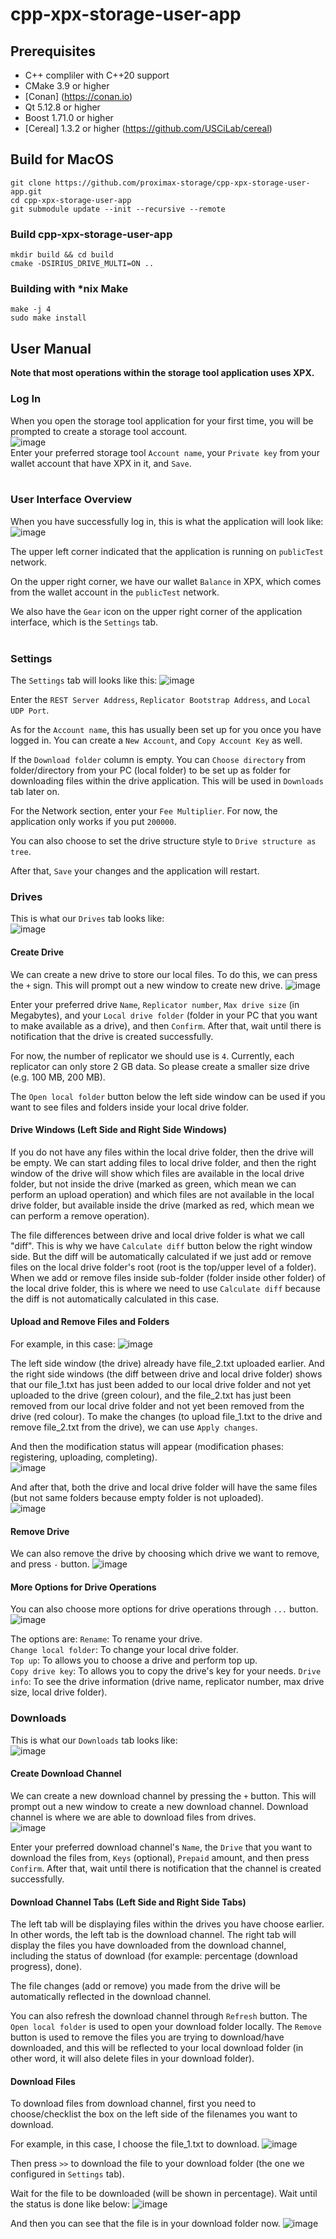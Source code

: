 # cpp-xpx-storage-user-app

## Prerequisites

* C++ compliler with C++20 support
* CMake 3.9 or higher
* [Conan] (https://conan.io)
* Qt 5.12.8 or higher
* Boost 1.71.0 or higher 
* [Cereal] 1.3.2 or higher (https://github.com/USCiLab/cereal)


## Build for MacOS
```shell
git clone https://github.com/proximax-storage/cpp-xpx-storage-user-app.git
cd cpp-xpx-storage-user-app
git submodule update --init --recursive --remote
```

### Build cpp-xpx-storage-user-app
```shell
mkdir build && cd build
cmake -DSIRIUS_DRIVE_MULTI=ON ..
```

### Building with *nix Make
```shell
make -j 4
sudo make install
```

## User Manual

**Note that most operations within the storage tool application uses XPX.**

### Log In
When you open the storage tool application for your first time, you will be prompted to create a storage tool account.<br>
![image](https://github.com/proximax-storage/cpp-xpx-storage-user-app/assets/121498420/d079346f-8c39-44e3-9c9e-05387028ff5d)
<br>Enter your preferred storage tool `Account name`, your `Private key` from your wallet account that have XPX in it, and `Save`.<br><br>

### User Interface Overview
When you have successfully log in, this is what the application will look like:
![image](https://github.com/proximax-storage/cpp-xpx-storage-user-app/assets/121498420/1826bb44-58d7-440c-ae22-ef3373d60c59)

The upper left corner indicated that the application is running on `publicTest` network.

On the upper right corner, we have our wallet `Balance` in XPX, which comes from the wallet account in the `publicTest` network.

We also have the `Gear` icon on the upper right corner of the application interface, which is the `Settings` tab.<br><br>

### Settings
The `Settings` tab will looks like this:
![image](https://github.com/proximax-storage/cpp-xpx-storage-user-app/assets/121498420/3b37dd61-dbdc-475d-84f1-947dc884803e)

Enter the `REST Server Address`, `Replicator Bootstrap Address`, and `Local UDP Port`.

As for the `Account name`, this has usually been set up for you once you have logged in. You can create a `New Account`, and `Copy Account Key` as well.

If the `Download folder` column is empty. You can `Choose directory` from folder/directory from your PC (local folder) to be set up as folder for downloading files within the drive application. This will be used in `Downloads` tab later on.

For the Network section, enter your `Fee Multiplier`.
For now, the application only works if you put `200000`.

You can also choose to set the drive structure style to `Drive structure as tree`.

After that, `Save` your changes and the application will restart.

### Drives

This is what our `Drives` tab looks like:<br>
![image](https://github.com/proximax-storage/cpp-xpx-storage-user-app/assets/121498420/273ac6b4-1320-4c39-a55f-30b4ede9d4e2)

#### Create Drive
We can create a new drive to store our local files. To do this, we can press the `+` sign. This will prompt out a new window to create new drive.
![image](https://github.com/proximax-storage/cpp-xpx-storage-user-app/assets/121498420/eeed860a-262a-49b6-8e87-6554f905d6b7)

Enter your preferred drive `Name`, `Replicator number`, `Max drive size` (in Megabytes), and your `Local drive folder` (folder in your PC that you want to make available as a drive), and then `Confirm`. After that, wait until there is notification that the drive is created successfully.

For now, the number of replicator we should use is `4`.
Currently, each replicator can only store 2 GB data. So please create a smaller size drive (e.g. 100 MB, 200 MB).

The `Open local folder` button below the left side window can be used if you want to see files and folders inside your local drive folder.

#### Drive Windows (Left Side and Right Side Windows)
If you do not have any files within the local drive folder, then the drive will be empty. We can start adding files to local drive folder, and then the right window of the drive will show which files are available in the local drive folder, but not inside the drive (marked as green, which mean we can perform an upload operation) and which files are not available in the local drive folder, but available inside the drive (marked as red, which mean we can perform a remove operation).

The file differences between drive and local drive folder is what we call "diff". This is why we have `Calculate diff` button below the right window side. But the diff will be automatically calculated if we just add or remove files on the local drive folder's root (root is the top/upper level of a folder). When we add or remove files inside sub-folder (folder inside other folder) of the local drive folder, this is where we need to use `Calculate diff` because the diff is not automatically calculated in this case.

#### Upload and Remove Files and Folders
For example, in this case:
![image](https://github.com/proximax-storage/cpp-xpx-storage-user-app/assets/121498420/f9f856c0-7544-4c28-9941-3856d24a19c1)

The left side window (the drive) already have file_2.txt uploaded earlier. And the right side windows (the diff between drive and local drive folder) shows that our file_1.txt has just been added to our local drive folder and not yet uploaded to the drive (green colour), and the file_2.txt has just been removed from our local drive folder and not yet been removed from the drive (red colour). To make the changes (to upload file_1.txt to the drive and remove file_2.txt from the drive), we can use `Apply changes`. 

And then the modification status will appear (modification phases: registering, uploading, completing).<br>
![image](https://github.com/proximax-storage/cpp-xpx-storage-user-app/assets/121498420/1a15f214-3f17-44a4-ae13-460605075fed)

And after that, both the drive and local drive folder will have the same files (but not same folders because empty folder is not uploaded).<br>
![image](https://github.com/proximax-storage/cpp-xpx-storage-user-app/assets/121498420/831f6434-1d46-40a4-9d48-f6c3b73c57a0)

#### Remove Drive
We can also remove the drive by choosing which drive we want to remove, and press `-` button.
![image](https://github.com/proximax-storage/cpp-xpx-storage-user-app/assets/121498420/e2c1114b-d465-480f-a09a-171119c1f578)

#### More Options for Drive Operations
You can also choose more options for drive operations through `...` button.
![image](https://github.com/proximax-storage/cpp-xpx-storage-user-app/assets/121498420/725723ba-9d23-4dc0-a1cf-325bffef35d4)

The options are:
`Rename`: To rename your drive.<br>
`Change local folder`: To change your local drive folder.<br>
`Top up`: To allows you to choose a drive and perform top up.<br>
`Copy drive key`: To allows you to copy the drive's key for your needs.
`Drive info`: To see the drive information (drive name, replicator number, max drive size, local drive folder).<br>

### Downloads

This is what our `Downloads` tab looks like:<br>
![image](https://github.com/proximax-storage/cpp-xpx-storage-user-app/assets/121498420/a7603273-5730-4b99-9f7c-c2a3b07bd81f)

#### Create Download Channel

We can create a new download channel by pressing the `+` button. This will prompt out a new window to create a new download channel. Download channel is where we are able to download files from drives.<br>
![image](https://github.com/proximax-storage/cpp-xpx-storage-user-app/assets/121498420/58e9a8ea-96bd-4d80-8a3f-8aa079626daa)

Enter your preferred download channel's `Name`, the `Drive` that you want to download the files from, `Keys` (optional), `Prepaid` amount, and then press `Confirm`. After that, wait until there is notification that the channel is created successfully.

#### Download Channel Tabs (Left Side and Right Side Tabs)
The left tab will be displaying files within the drives you have choose earlier. In other words, the left tab is the download channel. The right tab will display the files you have downloaded from the download channel, including the status of download (for example: percentage (download progress), done).

The file changes (add or remove) you made from the drive will be automatically reflected in the download channel.

You can also refresh the download channel through `Refresh` button.
The `Open local folder` is used to open your download folder locally.
The `Remove` button is used to remove the files you are trying to download/have downloaded, and this will be reflected to your local download folder (in other word, it will also delete files in your download folder).

#### Download Files
To download files from download channel, first you need to choose/checklist the box on the left side of the filenames you want to download.<br>

For example, in this case, I choose the file_1.txt to download.
![image](https://github.com/proximax-storage/cpp-xpx-storage-user-app/assets/121498420/36991648-ddad-4108-9909-2cb6625dbb97)

Then press `>>` to download the file to your download folder (the one we configured in `Settings` tab).<br>

Wait for the file to be downloaded (will be shown in percentage). Wait until the status is done like below:
![image](https://github.com/proximax-storage/cpp-xpx-storage-user-app/assets/121498420/430793ff-3983-41b0-b269-b76ea2481f0e)

And then you can see that the file is in your download folder now.
![image](https://github.com/proximax-storage/cpp-xpx-storage-user-app/assets/121498420/3b21daac-2eaa-4d5d-8e2e-349ea32952e6)





